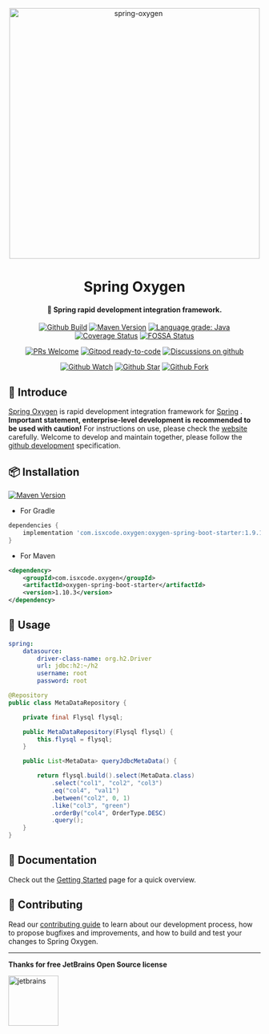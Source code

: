 <p align="center">
  <a href="https://github.com/isxcode/spring-oxygen" style="border-bottom: none !important;">
    <img alt="spring-oxygen" width="500" src="https://img.isxcode.com/isxcode_img/spring-oxygen/oxygen.png">
  </a>
</p>

<h1 align="center">
    Spring Oxygen
</h1>

<h4 align="center">
    🦄 Spring rapid development integration framework.
</h4>

<div align="center" class="badge">

[![Github Build](https://github.com/isxcode/spring-oxygen/workflows/build/badge.svg?branch=latest)](https://github.com/isxcode/spring-oxygen/actions?query=workflow%3Abuild)
[![Maven Version](https://img.shields.io/maven-central/v/com.isxcode.oxygen/oxygen-spring-boot-starter)](https://search.maven.org/artifact/com.isxcode.oxygen/oxygen-spring-boot-starter)
[![Language grade: Java](https://img.shields.io/lgtm/grade/java/g/isxcode/spring-oxygen.svg?logo=lgtm&logoWidth=18)](https://lgtm.com/projects/g/isxcode/spring-oxygen/context:java)
[![Coverage Status](https://coveralls.io/repos/github/isxcode/spring-oxygen/badge.svg?branch=latest)](https://coveralls.io/github/isxcode/spring-oxygen?branch=latest)
[![FOSSA Status](https://app.fossa.com/api/projects/git%2Bgithub.com%2Fisxcode%2Fspring-oxygen.svg?type=shield)](https://app.fossa.com/projects/git%2Bgithub.com%2Fisxcode%2Fspring-oxygen?ref=badge_shield)

</div>

<div align="center" class="badge">

[![PRs Welcome](https://img.shields.io/badge/PRs-welcome-brightgreen.svg)](https://spring-oxygen.isxcode.com/#/en-us/contributing)
[![Gitpod ready-to-code](https://img.shields.io/badge/Gitpod-ready--to--code-blue?logo=gitpod)](https://gitpod.io/#https://github.com/isxcode/spring-oxygen)
[![Discussions on github](https://img.shields.io/badge/Discussions-on%20github-blueviolet)](https://github.com/isxcode/spring-oxygen/discussions)

</div>

<div align="center" class="badge">

[![Github Watch](https://img.shields.io/github/watchers/isxcode/spring-oxygen?style=social)](https://github.com/isxcode/spring-oxygen/watchers)
[![Github Star](https://img.shields.io/github/stars/isxcode/spring-oxygen?style=social)](https://github.com/isxcode/spring-oxygen/stargazers)
[![Github Fork](https://img.shields.io/github/forks/isxcode/spring-oxygen?style=social)](https://github.com/isxcode/spring-oxygen/network/members)

</div>

## 🐣 Introduce

[Spring Oxygen](https://github.com/isxcode/spring-oxygen) is rapid development integration framework for [Spring](https://spring.io/) .
**Important statement, enterprise-level development is recommended to be used with caution!**
For instructions on use, please check the [website](https://spring-oxygen.isxcode.com) carefully.
Welcome to develop and maintain together, please follow the [github development](https://spring-oxygen.isxcode.com/#/en-us/contributing) specification.

## 📦 Installation

[![Maven Version](https://img.shields.io/maven-central/v/com.isxcode.oxygen/oxygen-spring-boot-starter)](https://search.maven.org/artifact/com.isxcode.oxygen/oxygen-spring-boot-starter)

- For Gradle

```groovy
dependencies {
    implementation 'com.isxcode.oxygen:oxygen-spring-boot-starter:1.9.1'
}
```

- For Maven

```xml
<dependency>
    <groupId>com.isxcode.oxygen</groupId>
    <artifactId>oxygen-spring-boot-starter</artifactId>
    <version>1.10.3</version>
</dependency>
```

## 🔨 Usage

```yaml
spring:
    datasource:
        driver-class-name: org.h2.Driver
        url: jdbc:h2:~/h2
        username: root
        password: root
```

```java
@Repository
public class MetaDataRepository {

    private final Flysql flysql;

    public MetaDataRepository(Flysql flysql) {
        this.flysql = flysql;
    }

    public List<MetaData> queryJdbcMetaData() {

        return flysql.build().select(MetaData.class)
            .select("col1", "col2", "col3")
            .eq("col4", "val1")
            .between("col2", 0, 1)
            .like("col3", "green")
            .orderBy("col4", OrderType.DESC)
            .query();
    }
}
```

## 📒 Documentation

Check out the [Getting Started](https://spring-oxygen.isxcode.com) page for a quick overview.

##  👏 Contributing

Read our [contributing guide](https://spring-oxygen.isxcode.com/#/en-us/contributing) to learn about our development process, how to propose bugfixes and improvements, and how to build and test your changes to Spring Oxygen.

***

**Thanks for free JetBrains Open Source license**

<a href="https://www.jetbrains.com/?from=spring-oxygen" target="_blank" style="border-bottom: none !important;">
    <img src="https://img.isxcode.com/isxcode_img/jetbrains/jetbrains.png" height="100" alt="jetbrains"/>
</a>
